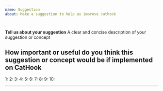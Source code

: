 ```yaml
---
name: Suggestion
about: Make a suggestion to help us improve cathook

---
```


**Tell us about your suggestion**
A clear and concise description of your suggestion or concept

**How important or useful do you think this suggestion or concept would be if implemented on CatHook**
---
1: 
2: 
3: 
4: 
5: 
6: 
7: 
8: 
9:
10: 

---
